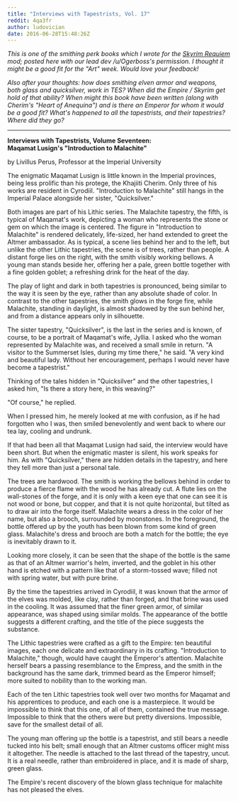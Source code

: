 ```yaml
---
title: "Interviews with Tapestrists, Vol. 17"
reddit: 4qa3fr
author: ludovician
date: 2016-06-28T15:48:26Z
---
```


*This is one of the smithing perk books which I wrote for the [Skyrim Requiem](https://www.reddit.com/r/skyrimrequiem/) mod; posted here with our lead dev /u/Ogerboss's permission. I thought it might be a good fit for the "Art" week. Would love your feedback!*

*Also after your thoughts: how does smithing elven armor and weapons, both glass and quicksilver, work in TES? When did the Empire / Skyrim get hold of that ability? When might this book have been written (along with Cherim's "Heart of Anequina") and is there an Emperor for whom it would be a good fit? What's happened to all the tapestrists, and their tapestries? Where did they go?*

---

**Interviews with Tapestrists, Volume Seventeen:  
Maqamat Lusign's "Introduction to Malachite"**

by Livillus Perus, Professor at the Imperial University


The enigmatic Maqamat Lusign is little known in the Imperial provinces, being less prolific than his protege, the Khajiiti Cherim. Only three of his works are resident in Cyrodiil. "Introduction to Malachite" still hangs in the Imperial Palace alongside her sister, "Quicksilver."

Both images are part of his Lithic series. The Malachite tapestry, the fifth, is typical of Maqamat's work, depicting a woman who represents the stone or gem on which the image is centered. The figure in "Introduction to Malachite" is rendered delicately, life-sized, her hand extended to greet the Altmer ambassador. As is typical, a scene lies behind her and to the left, but unlike the other Lithic tapestries, the scene is of trees, rather than people. A distant forge lies on the right, with the smith visibly working bellows. A young man stands beside her, offering her a pale, green bottle together with a fine golden goblet; a refreshing drink for the heat of the day.

The play of light and dark in both tapestries is pronounced, being similar to the way it is seen by the eye, rather than any absolute shade of color. In contrast to the other tapestries, the smith glows in the forge fire, while Malachite, standing in daylight, is almost shadowed by the sun behind her, and from a distance appears only in silhouette.

The sister tapestry, "Quicksilver", is the last in the series and is known, of course, to be a portrait of Maqamat's wife, Jyllia. I asked who the woman represented by Malachite was, and received a small smile in return. "A visitor to the Summerset Isles, during my time there," he said. "A very kind and beautiful lady. Without her encouragement, perhaps I would never have become a tapestrist."

Thinking of the tales hidden in "Quicksilver" and the other tapestries, I asked him, "Is there a story here, in this weaving?"

"Of course," he replied.

When I pressed him, he merely looked at me with confusion, as if he had forgotten who I was, then smiled benevolently and went back to where our tea lay, cooling and undrunk.

If that had been all that Maqamat Lusign had said, the interview would have been short. But when the enigmatic master is silent, his work speaks for him. As with "Quicksilver," there are hidden details in the tapestry, and here they tell more than just a personal tale.

The trees are hardwood. The smith is working the bellows behind in order to produce a fierce flame with the wood he has already cut. A flute lies on the wall-stones of the forge, and it is only with a keen eye that one can see it is not wood or bone, but copper, and that it is not quite horizontal, but tilted as to draw air into the forge itself. Malachite wears a dress in the color of her name, but also a brooch, surrounded by moonstones. In the foreground, the bottle offered up by the youth has been blown from some kind of green glass. Malachite's dress and brooch are both a match for the bottle; the eye is inevitably drawn to it.

Looking more closely, it can be seen that the shape of the bottle is the same as that of an Altmer warrior's helm, inverted, and the goblet in his other hand is etched with a pattern like that of a storm-tossed wave; filled not with spring water, but with pure brine.

By the time the tapestries arrived in Cyrodiil, it was known that the armor of the elves was molded, like clay, rather than forged, and that brine was used in the cooling. It was assumed that the finer green armor, of similar appearance, was shaped using similar molds. The appearance of the bottle suggests a different crafting, and the title of the piece suggests the substance.

The Lithic tapestries were crafted as a gift to the Empire: ten beautiful images, each one delicate and extraordinary in its crafting. "Introduction to Malachite," though, would have caught the Emperor's attention. Malachite herself bears a passing resemblance to the Empress, and the smith in the background has the same dark, trimmed beard as the Emperor himself; more suited to nobility than to the working man.

Each of the ten Lithic tapestries took well over two months for Maqamat and his apprentices to produce, and each one is a masterpiece. It would be impossible to think that this one, of all of them, contained the true message. Impossible to think that the others were but pretty diversions. Impossible, save for the smallest detail of all.

The young man offering up the bottle is a tapestrist, and still bears a needle tucked into his belt; small enough that an Altmer customs officer might miss it altogether. The needle is attached to the last thread of the tapestry, uncut. It is a real needle, rather than embroidered in place, and it is made of sharp, green glass.

The Empire's recent discovery of the blown glass technique for malachite has not pleased the elves.

